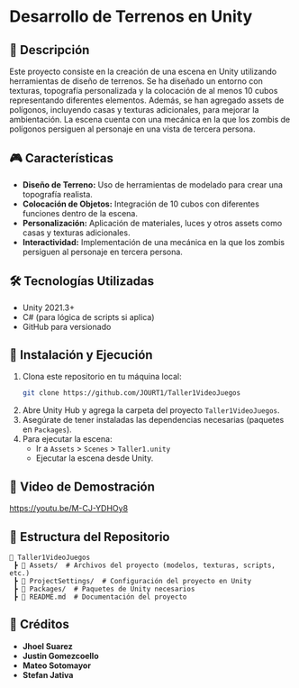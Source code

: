 # Desarrollo de Terrenos en Unity

## 📌 Descripción
Este proyecto consiste en la creación de una escena en Unity utilizando herramientas de diseño de terrenos. Se ha diseñado un entorno con texturas, topografía personalizada y la colocación de al menos 10 cubos representando diferentes elementos. Además, se han agregado assets de polígonos, incluyendo casas y texturas adicionales, para mejorar la ambientación. La escena cuenta con una mecánica en la que los zombis de polígonos persiguen al personaje en una vista de tercera persona.

## 🎮 Características
- **Diseño de Terreno:** Uso de herramientas de modelado para crear una topografía realista.
- **Colocación de Objetos:** Integración de 10 cubos con diferentes funciones dentro de la escena.
- **Personalización:** Aplicación de materiales, luces y otros assets como casas y texturas adicionales.
- **Interactividad:** Implementación de una mecánica en la que los zombis persiguen al personaje en tercera persona.

## 🛠️ Tecnologías Utilizadas
- Unity 2021.3+  
- C# (para lógica de scripts si aplica)
- GitHub para versionado

## 🚀 Instalación y Ejecución
1. Clona este repositorio en tu máquina local:
   ```sh
   git clone https://github.com/JOURT1/Taller1VideoJuegos
   ```
2. Abre Unity Hub y agrega la carpeta del proyecto `Taller1VideoJuegos`.
3. Asegúrate de tener instaladas las dependencias necesarias (paquetes en `Packages`).
4. Para ejecutar la escena:
   - Ir a `Assets` > `Scenes` > `Taller1.unity`
   - Ejecutar la escena desde Unity.

## 🎥 Video de Demostración
https://youtu.be/M-CJ-YDHOy8 

## 📂 Estructura del Repositorio
```
📂 Taller1VideoJuegos
 ┣ 📂 Assets/  # Archivos del proyecto (modelos, texturas, scripts, etc.)
 ┣ 📂 ProjectSettings/  # Configuración del proyecto en Unity
 ┣ 📂 Packages/  # Paquetes de Unity necesarios
 ┣ 📜 README.md  # Documentación del proyecto
```

## 📢 Créditos
- **Jhoel Suarez**
- **Justin Gomezcoello**
- **Mateo Sotomayor**
- **Stefan Jativa**
